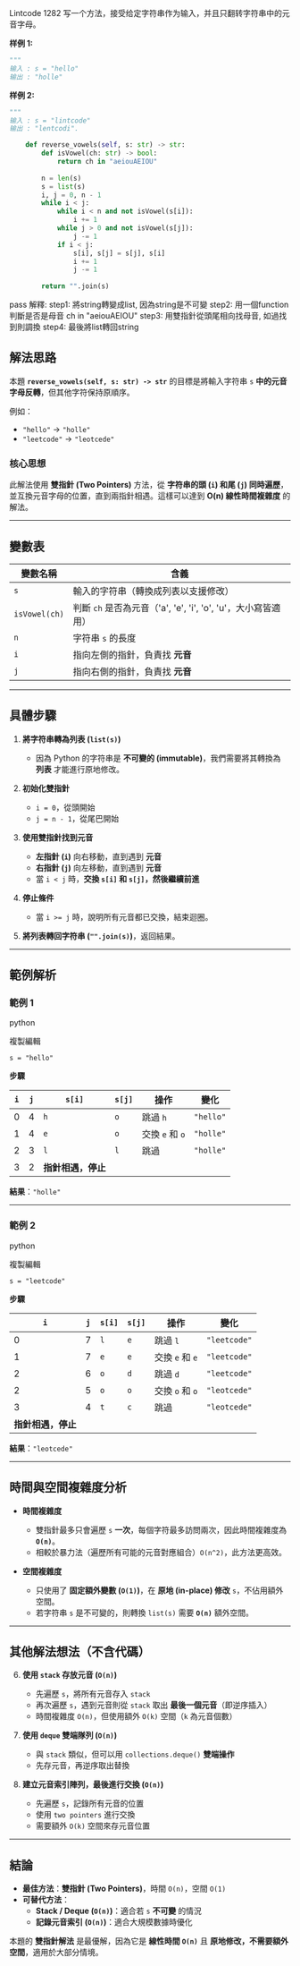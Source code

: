 Lintcode 1282
写一个方法，接受给定字符串作为输入，并且只翻转字符串中的元音字母。

**样例 1:**
```python
"""
输入 : s = "hello"
输出 : "holle"
```
**样例 2:**
```python
"""
输入 : s = "lintcode"
输出 : "lentcodi".
```



```python
    def reverse_vowels(self, s: str) -> str:
        def isVowel(ch: str) -> bool:
            return ch in "aeiouAEIOU"
        
        n = len(s)
        s = list(s)
        i, j = 0, n - 1
        while i < j:
            while i < n and not isVowel(s[i]):
                i += 1
            while j > 0 and not isVowel(s[j]):
                j -= 1
            if i < j:
                s[i], s[j] = s[j], s[i]
                i += 1
                j -= 1
        
        return "".join(s)
```
pass
解釋:
step1: 將string轉變成list, 因為string是不可變
step2: 用一個function判斷是否是母音 ch in "aeiouAEIOU"
step3: 用雙指針從頭尾相向找母音, 如過找到則調換
step4: 最後將list轉回string


## **解法思路**

本題 **`reverse_vowels(self, s: str) -> str`** 的目標是將輸入字符串 `s` **中的元音字母反轉**，但其他字符保持原順序。

例如：

- `"hello"` → `"holle"`
- `"leetcode"` → `"leotcede"`

### **核心思想**

此解法使用 **雙指針 (Two Pointers)** 方法，從 **字符串的頭 (`i`) 和尾 (`j`) 同時遍歷**，並互換元音字母的位置，直到兩指針相遇。這樣可以達到 **O(n) 線性時間複雜度** 的解法。

---

## **變數表**

|變數名稱|含義|
|---|---|
|`s`|輸入的字符串（轉換成列表以支援修改）|
|`isVowel(ch)`|判斷 `ch` 是否為元音（'a', 'e', 'i', 'o', 'u'，大小寫皆適用）|
|`n`|字符串 `s` 的長度|
|`i`|指向左側的指針，負責找 **元音**|
|`j`|指向右側的指針，負責找 **元音**|

---

## **具體步驟**

1. **將字符串轉為列表 (`list(s)`)**
    
    - 因為 Python 的字符串是 **不可變的 (immutable)**，我們需要將其轉換為 **列表** 才能進行原地修改。
2. **初始化雙指針**
    
    - `i = 0`，從頭開始
    - `j = n - 1`，從尾巴開始
3. **使用雙指針找到元音**
    
    - **左指針 (`i`)** 向右移動，直到遇到 **元音**
    - **右指針 (`j`)** 向左移動，直到遇到 **元音**
    - 當 `i < j` 時，**交換 `s[i]` 和 `s[j]`，然後繼續前進**
4. **停止條件**
    
    - 當 `i >= j` 時，說明所有元音都已交換，結束迴圈。
5. **將列表轉回字符串 (`"".join(s)`)**，返回結果。
    

---

## **範例解析**

### **範例 1**

python

複製編輯

`s = "hello"`

**步驟**

|`i`|`j`|`s[i]`|`s[j]`|操作|變化|
|---|---|---|---|---|---|
|0|4|`h`|`o`|跳過 `h`|`"hello"`|
|1|4|`e`|`o`|交換 `e` 和 `o`|`"holle"`|
|2|3|`l`|`l`|跳過|`"holle"`|
|3|2|**指針相遇，停止**||||

**結果**：`"holle"`

---

### **範例 2**

python

複製編輯

`s = "leetcode"`

**步驟**

|`i`|`j`|`s[i]`|`s[j]`|操作|變化|
|---|---|---|---|---|---|
|0|7|`l`|`e`|跳過 `l`|`"leetcode"`|
|1|7|`e`|`e`|交換 `e` 和 `e`|`"leetcode"`|
|2|6|`o`|`d`|跳過 `d`|`"leetcode"`|
|2|5|`o`|`o`|交換 `o` 和 `o`|`"leotcede"`|
|3|4|`t`|`c`|跳過|`"leotcede"`|
|**指針相遇，停止**||||||

**結果**：`"leotcede"`

---

## **時間與空間複雜度分析**

- **時間複雜度**
    
    - 雙指針最多只會遍歷 `s` **一次**，每個字符最多訪問兩次，因此時間複雜度為 **`O(n)`**。
    - 相較於暴力法（遍歷所有可能的元音對應組合）`O(n^2)`，此方法更高效。
- **空間複雜度**
    
    - 只使用了 **固定額外變數 (`O(1)`)**，在 **原地 (in-place) 修改** `s`，不佔用額外空間。
    - 若字符串 `s` 是不可變的，則轉換 `list(s)` 需要 **`O(n)`** 額外空間。

---

## **其他解法想法（不含代碼）**

6. **使用 `stack` 存放元音 (`O(n)`)**
    
    - 先遍歷 `s`，將所有元音存入 `stack`
    - 再次遍歷 `s`，遇到元音則從 `stack` 取出 **最後一個元音**（即逆序插入）
    - 時間複雜度 `O(n)`，但使用額外 `O(k)` 空間（`k` 為元音個數）
7. **使用 `deque` 雙端隊列 (`O(n)`)**
    
    - 與 `stack` 類似，但可以用 `collections.deque()` **雙端操作**
    - 先存元音，再逆序取出替換
8. **建立元音索引陣列，最後進行交換 (`O(n)`)**
    
    - 先遍歷 `s`，記錄所有元音的位置
    - 使用 `two pointers` 進行交換
    - 需要額外 `O(k)` 空間來存元音位置

---

## **結論**

- **最佳方法**：**雙指針 (Two Pointers)**，時間 `O(n)`，空間 `O(1)`
- **可替代方法**：
    - **Stack / Deque (`O(n)`)**：適合若 `s` **不可變** 的情況
    - **記錄元音索引 (`O(n)`)**：適合大規模數據時優化

本題的 **雙指針解法** 是最優解，因為它是 **線性時間 `O(n)`** 且 **原地修改，不需要額外空間**，適用於大部分情境。
